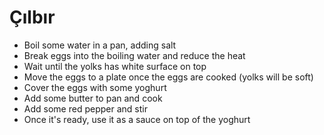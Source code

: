 # Çılbır

* Boil some water in a pan, adding salt
* Break eggs into the boiling water and reduce the heat
* Wait until the yolks has white surface on top
* Move the eggs to a plate once the eggs are cooked (yolks will be soft)
* Cover the eggs with some yoghurt
* Add some butter to pan and cook
* Add some red pepper and stir
* Once it's ready, use it as a sauce on top of the yoghurt
